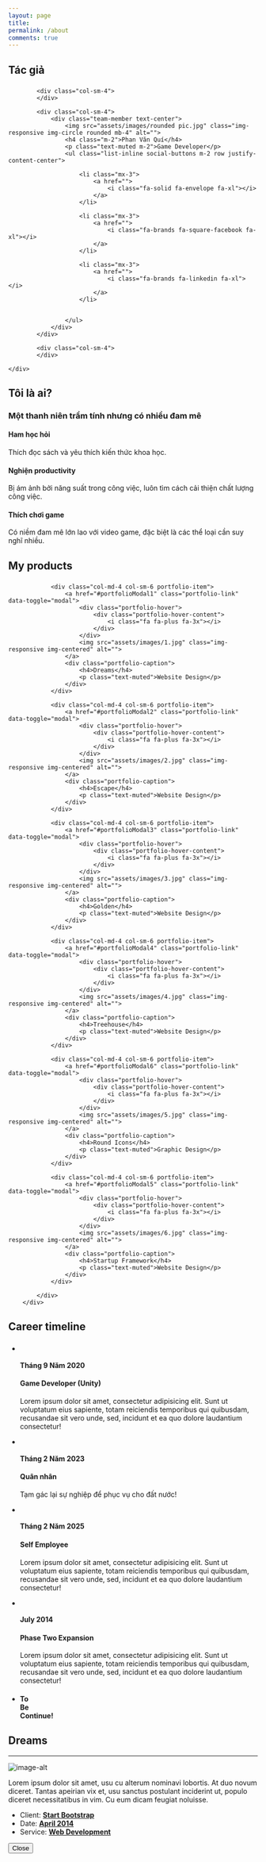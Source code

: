 ```yaml
---
layout: page
title:
permalink: /about
comments: true
---
```



<section id="team" class="bg-light-gray">
    <div class="container">
        <div class="row">
            <div class="col-lg-12 text-center">
                <h2 class="section-heading">Tác giả</h2>
                <h3 class="section-subheading text-muted"> </h3>
            </div>
        </div>
        <div class="row">
            
            <div class="col-sm-4">
            </div>

            <div class="col-sm-4">
                <div class="team-member text-center">
                    <img src="assets/images/rounded pic.jpg" class="img-responsive img-circle rounded mb-4" alt="">
                    <h4 class="m-2">Phan Văn Quí</h4>
                    <p class="text-muted m-2">Game Developer</p>
                    <ul class="list-inline social-buttons m-2 row justify-content-center">
                        
                        <li class="mx-3">
                            <a href="">
                                <i class="fa-solid fa-envelope fa-xl"></i>
                            </a>
                        </li>
                        
                        <li class="mx-3">
                            <a href="">
                                <i class="fa-brands fa-square-facebook fa-xl"></i>
                            </a>
                        </li>
                        
                        <li class="mx-3">
                            <a href="">
                                <i class="fa-brands fa-linkedin fa-xl"></i>
                            </a>
                        </li>
                        

                    </ul>
                </div>
            </div>
            
            <div class="col-sm-4">
            </div>
            
    </div>
</div>
</section>

<section id="services">
        <div class="container">
            <div class="row">
                <div class="col-lg-12 text-center">
                    <h2 class="section-heading">Tôi là ai?</h2>
                    <h3 class="section-subheading text-muted">Một thanh niên trầm tính nhưng có nhiều đam mê</h3>
                </div>
            </div>
            <div class="row text-center mt-4">
                <div class="col-md-4">
                    <span class="fa-stack fa-4x">
                        <i class="fa fa-circle fa-stack-2x text-primary"></i>
                        <i class="fa fa-shopping-cart fa-stack-1x fa-inverse"></i>
                    </span>
                    <h4 class="service-heading m-2">Ham học hỏi</h4>
                    <p class="text-muted">Thích đọc sách và yêu thích kiến thức khoa học.</p>
                </div>
                <div class="col-md-4">
                    <span class="fa-stack fa-4x">
                        <i class="fa fa-circle fa-stack-2x text-primary"></i>
                        <i class="fa fa-laptop fa-stack-1x fa-inverse"></i>
                    </span>
                    <h4 class="service-heading m-2">Nghiện productivity</h4>
                    <p class="text-muted">Bị ám ảnh bởi năng suất trong công việc, luôn  tìm cách cải thiện chất lượng công việc.</p>
                </div>
                <div class="col-md-4">
                    <span class="fa-stack fa-4x">
                        <i class="fa fa-circle fa-stack-2x text-primary"></i>
                        <i class="fa fa-lock fa-stack-1x fa-inverse"></i>
                    </span>
                    <h4 class="service-heading m-2">Thích chơi game</h4>
                    <p class="text-muted">Có niềm đam mê lớn lao với video game, đặc biệt là các thể loại cần suy nghĩ nhiều.</p>
                </div>
            </div>
        </div>
</section>

<section id="portfolio" class="bg-light-gray">
        <div class="container">
            <div class="row">
                <div class="col-lg-12 text-center">
                    <h2 class="section-heading">My products</h2>
                    <h3 class="section-subheading text-muted"> </h3>
                </div>
            </div>
            <div class="row">
            
                <div class="col-md-4 col-sm-6 portfolio-item">
                    <a href="#portfolioModal1" class="portfolio-link" data-toggle="modal">
                        <div class="portfolio-hover">
                            <div class="portfolio-hover-content">
                                <i class="fa fa-plus fa-3x"></i>
                            </div>
                        </div>
                        <img src="assets/images/1.jpg" class="img-responsive img-centered" alt="">
                    </a>
                    <div class="portfolio-caption">
                        <h4>Dreams</h4>
                        <p class="text-muted">Website Design</p>
                    </div>
                </div>
            
                <div class="col-md-4 col-sm-6 portfolio-item">
                    <a href="#portfolioModal2" class="portfolio-link" data-toggle="modal">
                        <div class="portfolio-hover">
                            <div class="portfolio-hover-content">
                                <i class="fa fa-plus fa-3x"></i>
                            </div>
                        </div>
                        <img src="assets/images/2.jpg" class="img-responsive img-centered" alt="">
                    </a>
                    <div class="portfolio-caption">
                        <h4>Escape</h4>
                        <p class="text-muted">Website Design</p>
                    </div>
                </div>
            
                <div class="col-md-4 col-sm-6 portfolio-item">
                    <a href="#portfolioModal3" class="portfolio-link" data-toggle="modal">
                        <div class="portfolio-hover">
                            <div class="portfolio-hover-content">
                                <i class="fa fa-plus fa-3x"></i>
                            </div>
                        </div>
                        <img src="assets/images/3.jpg" class="img-responsive img-centered" alt="">
                    </a>
                    <div class="portfolio-caption">
                        <h4>Golden</h4>
                        <p class="text-muted">Website Design</p>
                    </div>
                </div>
            
                <div class="col-md-4 col-sm-6 portfolio-item">
                    <a href="#portfolioModal4" class="portfolio-link" data-toggle="modal">
                        <div class="portfolio-hover">
                            <div class="portfolio-hover-content">
                                <i class="fa fa-plus fa-3x"></i>
                            </div>
                        </div>
                        <img src="assets/images/4.jpg" class="img-responsive img-centered" alt="">
                    </a>
                    <div class="portfolio-caption">
                        <h4>Treehouse</h4>
                        <p class="text-muted">Website Design</p>
                    </div>
                </div>
            
                <div class="col-md-4 col-sm-6 portfolio-item">
                    <a href="#portfolioModal6" class="portfolio-link" data-toggle="modal">
                        <div class="portfolio-hover">
                            <div class="portfolio-hover-content">
                                <i class="fa fa-plus fa-3x"></i>
                            </div>
                        </div>
                        <img src="assets/images/5.jpg" class="img-responsive img-centered" alt="">
                    </a>
                    <div class="portfolio-caption">
                        <h4>Round Icons</h4>
                        <p class="text-muted">Graphic Design</p>
                    </div>
                </div>
            
                <div class="col-md-4 col-sm-6 portfolio-item">
                    <a href="#portfolioModal5" class="portfolio-link" data-toggle="modal">
                        <div class="portfolio-hover">
                            <div class="portfolio-hover-content">
                                <i class="fa fa-plus fa-3x"></i>
                            </div>
                        </div>
                        <img src="assets/images/6.jpg" class="img-responsive img-centered" alt="">
                    </a>
                    <div class="portfolio-caption">
                        <h4>Startup Framework</h4>
                        <p class="text-muted">Website Design</p>
                    </div>
                </div>
            
            </div>
        </div>
</section>

<section id="about">
        <div class="container">
            <div class="row">
                <div class="col-lg-12 text-center">
                    <h2 class="section-heading">Career timeline</h2>
                    <h3 class="section-subheading text-muted"> </h3>
                </div>
            </div>
            <div class="row">
                <div class="col-lg-12">
                    <ul class="timeline">
                        <li>
                            <div class="timeline-image">
                                <img class="img-circle img-responsive" src="assets/images/rounded pic.jpg" alt="">
                            </div>
                            <div class="timeline-panel">
                                <div class="timeline-heading">
                                    <h4>Tháng 9 Năm 2020</h4>
                                    <h4 class="subheading">Game Developer (Unity)</h4>
                                </div>
                                <div class="timeline-body">
                                    <p class="text-muted">Lorem ipsum dolor sit amet, consectetur adipisicing elit. Sunt ut voluptatum eius sapiente, totam reiciendis temporibus qui quibusdam, recusandae sit vero unde, sed, incidunt et ea quo dolore laudantium consectetur!</p>
                                </div>
                            </div>
                        </li>
                        <li class="timeline-inverted">
                            <div class="timeline-image">
                                <img class="img-circle img-responsive" src="assets/images/rounded pic.jpg" alt="">
                            </div>
                            <div class="timeline-panel">
                                <div class="timeline-heading">
                                    <h4>Tháng 2 Năm 2023</h4>
                                    <h4 class="subheading">Quân nhân</h4>
                                </div>
                                <div class="timeline-body">
                                    <p class="text-muted">Tạm gác lại sự nghiệp để phục vụ cho đất nước!</p>
                                </div>
                            </div>
                        </li>
                        <li>
                            <div class="timeline-image">
                                <img class="img-circle img-responsive" src="assets/images/rounded pic.jpg" alt="">
                            </div>
                            <div class="timeline-panel">
                                <div class="timeline-heading">
                                    <h4>Tháng 2 Năm 2025</h4>
                                    <h4 class="subheading">Self Employee</h4>
                                </div>
                                <div class="timeline-body">
                                    <p class="text-muted">Lorem ipsum dolor sit amet, consectetur adipisicing elit. Sunt ut voluptatum eius sapiente, totam reiciendis temporibus qui quibusdam, recusandae sit vero unde, sed, incidunt et ea quo dolore laudantium consectetur!</p>
                                </div>
                            </div>
                        </li>
                        <li class="timeline-inverted">
                            <div class="timeline-image">
                                <img class="img-circle img-responsive" src="assets/images/rounded pic.jpg" alt="">
                            </div>
                            <div class="timeline-panel">
                                <div class="timeline-heading">
                                    <h4>July 2014</h4>
                                    <h4 class="subheading">Phase Two Expansion</h4>
                                </div>
                                <div class="timeline-body">
                                    <p class="text-muted">Lorem ipsum dolor sit amet, consectetur adipisicing elit. Sunt ut voluptatum eius sapiente, totam reiciendis temporibus qui quibusdam, recusandae sit vero unde, sed, incidunt et ea quo dolore laudantium consectetur!</p>
                                </div>
                            </div>
                        </li>
                        <li class="timeline-inverted">
                            <div class="timeline-image">
                                <h4>To
                                    <br>Be
                                    <br>Continue!</h4>
                            </div>
                        </li>
                    </ul>
                </div>
            </div>
        </div>
</section>


<div class="portfolio-modal modal fade" id="portfolioModal1" tabindex="-1" role="dialog" aria-hidden="true">
    <div class="modal-content">
        <div class="close-modal" data-dismiss="modal">
            <div class="lr">
                <div class="rl">
                </div>
            </div>
        </div>
        <div class="container">
            <div class="row">
                <div class="col-lg-8 col-lg-offset-2">
                    <div class="modal-body">
                        <h2>Dreams</h2>
                        <hr class="star-primary">
                        <img src="img/portfolio/dreams.png" class="img-responsive img-centered" alt="image-alt">
                        <p>Lorem ipsum dolor sit amet, usu cu alterum nominavi lobortis. At duo novum diceret. Tantas apeirian vix et, usu sanctus postulant inciderint ut, populo diceret necessitatibus in vim. Cu eum dicam feugiat noluisse.</p>
                        <ul class="list-inline item-details">
                            <li>Client:
                                <strong><a href="http://startbootstrap.com">Start Bootstrap</a>
                                </strong>
                            </li>
                            <li>Date:
                                <strong><a href="http://startbootstrap.com">April 2014</a>
                                </strong>
                            </li>
                            <li>Service:
                                <strong><a href="http://startbootstrap.com">Web Development</a>
                                </strong>
                            </li>
                        </ul>
                        <button type="button" class="btn btn-default" data-dismiss="modal"><i class="fa fa-times"></i> Close</button>
                    </div>
                </div>
            </div>
        </div>
    </div>
</div>

<div class="portfolio-modal modal fade" id="portfolioModal2" tabindex="-1" role="dialog" aria-hidden="true" style="display: none;">
    <div class="modal-content">
        <div class="close-modal" data-dismiss="modal">
            <div class="lr">
                <div class="rl">
                </div>
            </div>
        </div>
        <div class="container">
            <div class="row">
                <div class="col-lg-8 col-lg-offset-2">
                    <div class="modal-body">
                        <h2>Escape</h2>
                        <hr class="star-primary">
                        <img src="img/portfolio/escape.png" class="img-responsive img-centered" alt="image-alt">
                        <p>Lorem ipsum dolor sit amet, usu cu alterum nominavi lobortis. At duo novum diceret. Tantas apeirian vix et, usu sanctus postulant inciderint ut, populo diceret necessitatibus in vim. Cu eum dicam feugiat noluisse.</p>
                        <ul class="list-inline item-details">
                            <li>Client:
                                <strong><a href="http://startbootstrap.com">Start Bootstrap</a>
                                </strong>
                            </li>
                            <li>Date:
                                <strong><a href="http://startbootstrap.com">April 2014</a>
                                </strong>
                            </li>
                            <li>Service:
                                <strong><a href="http://startbootstrap.com">Web Development</a>
                                </strong>
                            </li>
                        </ul>
                        <button type="button" class="btn btn-default" data-dismiss="modal"><i class="fa fa-times"></i> Close</button>
                    </div>
                </div>
            </div>
        </div>
    </div>
</div>